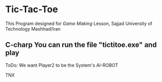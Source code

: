 # Tic-Tac-Toe #
This Program designed for *Game Making* Lesson, Sajjad University of Technology Mashhad/Iran

 C-charp You can run the file "tictitoe.exe" and play
 ---
 ToDo:
We want Player2 to be the System's AI-ROBOT

TNX
